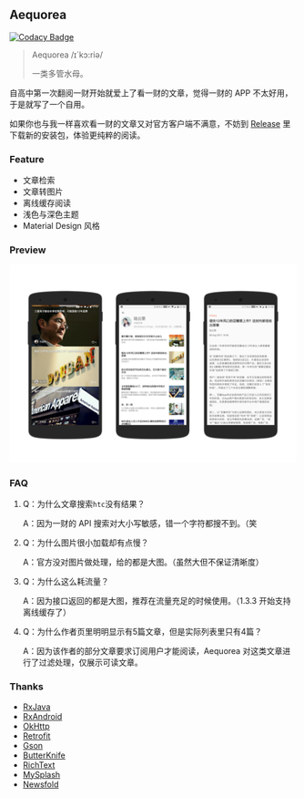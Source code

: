 ## Aequorea

[![Codacy Badge](https://api.codacy.com/project/badge/Grade/d18e09c5d4b44f749dce50f8db129c20)](https://www.codacy.com/app/nichbar/Aequorea?utm_source=github.com&utm_medium=referral&utm_content=nichbar/Aequorea&utm_campaign=badger)

> Aequorea  /ɪ`kɔ:riə/
>
> 一类多管水母。

自高中第一次翻阅一财开始就爱上了看一财的文章，觉得一财的 APP 不太好用，于是就写了一个自用。

如果你也与我一样喜欢看一财的文章又对官方客户端不满意，不妨到 [Release](https://github.com/nichbar/Aequorea/releases) 里下载新的安装包，体验更纯粹的阅读。

### Feature 

* 文章检索
* 文章转图片
* 离线缓存阅读
* 浅色与深色主题
* Material Design 风格

### Preview

![preview_1](preview/preview_1.png)

### FAQ	

1. Q：为什么文章搜索`htc`没有结果？

   A：因为一财的 API 搜索对大小写敏感，错一个字符都搜不到。（笑

2. Q：为什么图片很小加载却有点慢？

   A：官方没对图片做处理，给的都是大图。（虽然大但不保证清晰度）

3. Q：为什么这么耗流量？

   A：因为接口返回的都是大图，推荐在流量充足的时候使用。（1.3.3 开始支持离线缓存了）

4. Q：为什么作者页里明明显示有5篇文章，但是实际列表里只有4篇？

   A：因为该作者的部分文章要求订阅用户才能阅读，Aequorea 对这类文章进行了过滤处理，仅展示可读文章。


### Thanks

- [RxJava](https://github.com/ReactiveX/RxJava)
- [RxAndroid](https://github.com/ReactiveX/RxAndroid)
- [OkHttp](https://github.com/square/okhttp)
- [Retrofit](https://github.com/square/retrofit)
- [Gson](https://github.com/google/gson)
- [ButterKnife](https://github.com/JakeWharton/butterknife)
- [RichText](https://github.com/zzhoujay/RichText)
- [MySplash](https://github.com/WangDaYeeeeee/Mysplash)
- [Newsfold](https://play.google.com/store/apps/details?id=it.mvilla.android.quote&hl=en)
